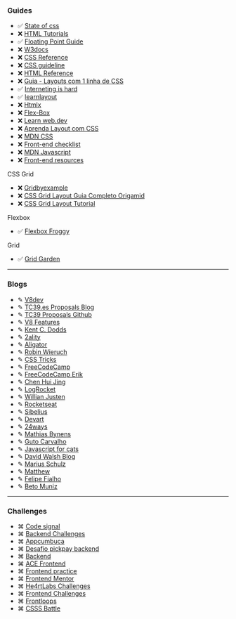 ### Guides

- ✅ [State of css](https://2020.stateofcss.com/pt-PT/)
- ❌ [HTML Tutorials](https://htmldog.com/guides/html/)
- ✅ [Floating Point Guide](https://floating-point-gui.de/basic/)
- ❌ [W3docs](https://www.w3docs.com/)
- ❌ [CSS Reference](https://cssreference.io/)
- ❌ [CSS guideline](https://cssguidelin.es/)
- ❌ [HTML Reference](https://htmlreference.io/)
- ❌ [Guia - Layouts com 1 linha de CSS](https://layouts1linha.desenvolvimentoparaweb.com/)
- ✅ [Interneting is hard](https://www.internetingishard.com/)
- ✅ [learnlayout](http://pt-br.learnlayout.com/)
- ❌ [Htmlx](https://htmx.org/)
- ❌ [Flex-Box](https://chenhuijing.com/blog/flexbox-and-absolute-positioning/?utm_campaign=CSS%2BLayout%2BNews&utm_medium=email&utm_source=CSS_Layout_News_242)
- ❌ [Learn web.dev](https://web.dev/learn/)
- ❌ [Aprenda Layout com CSS](http://pt-br.learnlayout.com/display.html)
- ❌ [MDN CSS](https://developer.mozilla.org/pt-BR/docs/Web/CSS/CSS_Reference)
- ❌ [Front-end checklist](https://frontendchecklist.io/)
- ❌ [MDN Javascript](https://developer.mozilla.org/en-US/docs/Web/JavaScript/Reference)
- ❌ [Front-end resources](https://resources.ritikpatni.me/#stock-resources)

CSS Grid
- ❌ [Gridbyexample](https://gridbyexample.com/)
- ❌ [CSS Grid Layout Guia Completo Origamid](https://www.origamid.com/projetos/css-grid-layout-guia-completo/)
- ❌ [CSS Grid Layout Tutorial](https://www.quackit.com/css/grid/tutorial/css_grid_introduction.cfm)

Flexbox
- ✅ [Flexbox Froggy](https://flexboxfroggy.com/)

Grid
- ✅ [Grid Garden](https://cssgridgarden.com/#pt-pt)

---

### Blogs

- ✎ [V8dev](https://v8.dev/blog)
- ✎ [TC39.es Proposals Blog](https://tc39.es/#proposals)
- ✎ [TC39 Proposals Github](https://github.com/tc39/proposals)
- ✎ [V8 Features](https://v8.dev/features)
- ✎ [Kent C. Dodds](https://kentcdodds.com/blog/)
- ✎ [2ality](https://2ality.com/)
- ✎ [Aligator](https://alligator.io/)
- ✎ [Robin Wieruch](https://www.robinwieruch.de/)
- ✎ [CSS Tricks](https://css-tricks.com/)
- ✎ [FreeCodeCamp](https://www.freecodecamp.org/news/)
- ✎ [FreeCodeCamp Erik](https://www.freecodecamp.org/news/author/erickwendel/)
- ✎ [Chen Hui Jing](https://chenhuijing.com/)
- ✎ [LogRocket](https://blog.logrocket.com/)
- ✎ [Willian Justen](https://willianjusten.com.br/)
- ✎ [Rocketseat](https://blog.rocketseat.com.br/)
- ✎ [Sibelius](https://sibelius.substack.com/)
- ✎ [Devart](https://devart.withgoogle.com/pt#/project/17660101?q=javascript%20java%20c%2B%2B)
- ✎ [24ways](https://24ways.org/)
- ✎ [Mathias Bynens](https://mathiasbynens.be/)
- ✎ [Guto Carvalho](https://gutocarvalho.net/)
- ✎ [Javascript for cats](http://jsforcats.com/)
- ✎ [David Walsh Blog](https://davidwalsh.name/)
- ✎ [Marius Schulz](https://mariusschulz.com/blog)
- ✎ [Matthew](http://findmatthew.com/)
- ✎ [Felipe Fialho](https://www.felipefialho.com/blog/)
- ✎ [Beto Muniz](https://betomuniz.com/talks/)

---

### Challenges

- ⌘ [Code signal](https://app.codesignal.com/)
- ⌘ [Backend Challenges](https://github.com/CollabCodeTech/backend-challenges)
- ⌘ [Appcumbuca](https://github.com/appcumbuca/desafios/tree/master)
- ⌘ [Desafio pickpay backend](https://github.com/PicPay/picpay-desafio-backend)
- ⌘ [Backend](https://github.com/eduwr/backend-challenge)
- ⌘ [ACE Frontend](https://www.acefrontend.com/)
- ⌘ [Frontend practice](https://www.frontendpractice.com/)
- ⌘ [Frontend Mentor](https://www.frontendmentor.io/challenges)
- ⌘ [He4rtLabs Challenges](https://github.com/he4rt/heartlabs-challenges)
- ⌘ [Frontend Challenges](https://github.com/felipefialho/frontend-challenges)
- ⌘ [Frontloops](https://frontloops.io/)
- ⌘ [CSSS Battle](https://cssbattle.dev/)